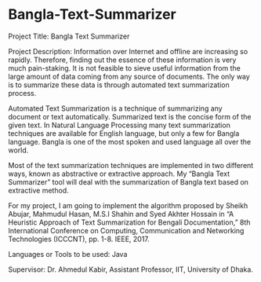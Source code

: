 # Bangla-Text-Summarizer

Project Title: Bangla Text Summarizer

Project Description: Information over Internet and offline are increasing so rapidly. Therefore, finding out the essence of these information is very much pain-staking.
It is not feasible to sieve useful information from the large amount of data coming from any source of documents. The only way is to summarize these data is through automated
text summarization process.

Automated Text Summarization is a technique of summarizing any document or text automatically. Summarized text is the concise form of the given text. In Natural Language 
Processing many text summarization techniques are available for English language, but only a few for Bangla language. Bangla is one of the most spoken and used language all 
over the world.

Most of the text summarization techniques are implemented in two different ways, known as abstractive or extractive approach. My “Bangla Text Summarizer” tool will deal with the summarization of Bangla text based on extractive method.

For my project, I am going to implement the algorithm proposed by Sheikh Abujar, Mahmudul Hasan, M.S.I Shahin and Syed Akhter Hossain in “A Heuristic Approach of Text Summarization for Bengali Documentation,” 8th International Conference on Computing, Communication and Networking Technologies (ICCCNT), pp. 1-8. IEEE, 2017.

Languages or Tools to be used: Java

Supervisor:
Dr. Ahmedul Kabir,
Assistant Professor,
IIT, University of Dhaka.
